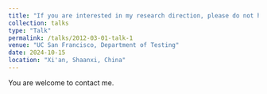 ```yaml
---
title: "If you are interested in my research direction, please do not hesitate to contact me. I look forward to immediate academic collaboration with you."
collection: talks
type: "Talk"
permalink: /talks/2012-03-01-talk-1
venue: "UC San Francisco, Department of Testing"
date: 2024-10-15
location: "Xi'an, Shaanxi, China"
---
```


You are welcome to contact me.
